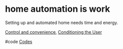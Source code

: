 # home automation is work
Setting up and automated home needs time and energy.

[Control and convenience](output/themes/Control%20and%20convenience.md), [Conditioning the User](output/themes/Conditioning%20the%20User.md)

#code [Codes](output/codes/Codes.md) 